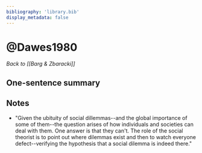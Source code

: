 ```yaml
---
bibliography: 'library.bib'
display_metadata: false
---
```


# @Dawes1980

_Back to [[Barg & Zbaracki]]_

## One-sentence summary

## Notes

* "Given the ubituity of social dillemmas--and the global importance of some of them--the question arises of how individuals and societies can deal with them. One answer is that they can't. The role of the social theorist is to point out where dilemmas exist and then to watch everyone defect--verifying the hypothesis that a social dilemma is indeed there."